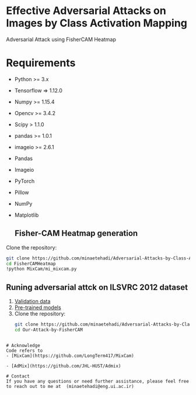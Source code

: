 # Effective Adversarial Attacks on Images by Class Activation Mapping
Adversarial Attack using FisherCAM Heatmap



# Requirements
- Python >= 3.x
- Tensorflow => 1.12.0 
- Numpy >= 1.15.4
- Opencv >= 3.4.2
- Scipy > 1.1.0
- pandas >= 1.0.1
- imageio >= 2.6.1
- Pandas 
- Imageio
- PyTorch
- Pillow
- NumPy
- Matplotlib


  ## Fisher-CAM Heatmap generation

 Clone the repository:
   ```bash
   git clone https://github.com/minaetehadi/Adversarial-Attacks-by-Class-Activation-Mapping.git
   cd FisherCAMHeatmap
 !python MixCam/mi_mixcam.py
```
   
  ## Runing adversarial attck on ILSVRC 2012 dataset 
1. [Validation data](https://github.com/minaetehadi/Adversarial-Attacks-by-Class-Activation-Mapping/blob/main/validation.csv)
2. [Pre-trained models](https://github.com/minaetehadi/Adversarial-Attacks-by-Class-Activation-Mapping/tree/main/DNNModels)
3. Clone the repository:
   ```bash
   git clone https://github.com/minaetehadi/Adversarial-Attacks-by-Class-Activation-Mapping.git
   cd Our-Attack-by-FisherCAM
```
   
# Acknowledge
Code refers to 
- [MixCam](https://github.com/LongTerm417/MixCam)

- [AdMix](https://github.com/JHL-HUST/Admix)

# Contact 
If you have any questions or need further assistance, please feel free to reach out to me at  (minaetehadi@eng.ui.ac.ir)


